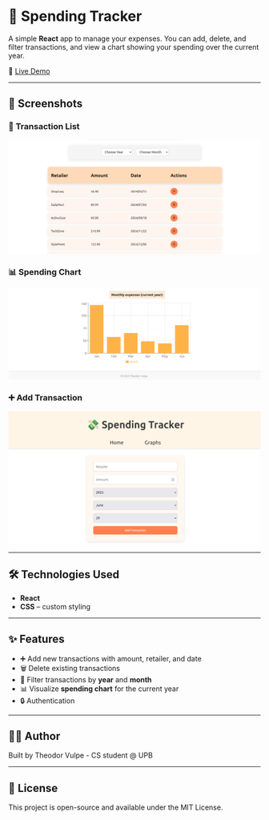 # 💸 Spending Tracker

A simple **React** app to manage your expenses. You can add, delete, and filter transactions, and view a chart showing your spending over the current year.

🔗 [Live Demo](https://spending-tracker-green.vercel.app/)

---

## 📸 Screenshots

### 💼 Transaction List
![Transaction list](public/screenshots/transactions.png)

### 📊 Spending Chart
![Spending chart](public/screenshots/chart.png)

### ➕ Add Transaction
![Spending chart](public/screenshots/transaction-adder.png)

---

## 🛠️ Technologies Used

- **React**
- **CSS** – custom styling

---

## ✨ Features

- ➕ Add new transactions with amount, retailer, and date
- 🗑️ Delete existing transactions
- 📅 Filter transactions by **year** and **month**
- 📊 Visualize **spending chart** for the current year
- 🔒 Authentication

---

## 🧑‍💻 Author

Built by Theodor Vulpe - CS student @ UPB

---

## 🪪 License

This project is open-source and available under the MIT License.
